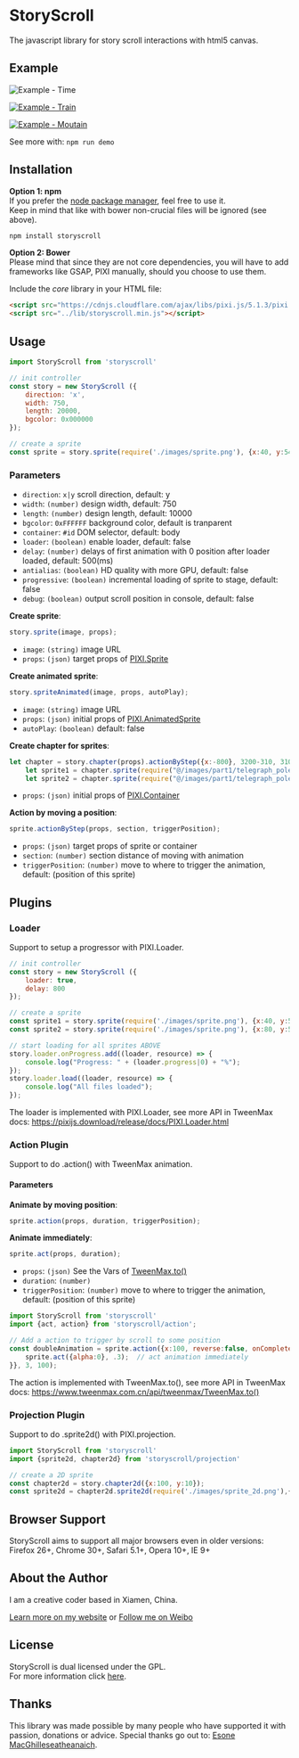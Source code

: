 # StoryScroll
The javascript library for story scroll interactions with html5 canvas.

## Example

![Example - Time](https://github.com/xxlh/StoryScroll/blob/master/src/img/example_time.gif)

[![Example - Train](https://github.com/xxlh/StoryScroll/blob/master/src/img/example_train.gif)](http://fj.sina.cn/zt/train)

[![Example - Moutain](https://github.com/xxlh/StoryScroll/blob/master/src/img/example_moutain.gif)](http://n.sinaimg.cn/fj/shiniusan/index999.html)

See more with: `npm run demo`

## Installation

__Option 1: npm__  
If you prefer the [node package manager](https://www.npmjs.com/package/storyscroll), feel free to use it.  
Keep in mind that like with bower non-crucial files will be ignored (see above).

```bash
npm install storyscroll
```

__Option 2: Bower__   
Please mind that since they are not core dependencies, you will have to add frameworks like GSAP, PIXI manually, should you choose to use them.

Include the *core* library in your HTML file:
```html
<script src="https://cdnjs.cloudflare.com/ajax/libs/pixi.js/5.1.3/pixi.min.js"></script>
<script src="../lib/storyscroll.min.js"></script>
```

## Usage

```javascript
import StoryScroll from 'storyscroll'

// init controller
const story = new StoryScroll ({
	direction: 'x',
	width: 750,
	length: 20000,
	bgcolor: 0x000000
});

// create a sprite
const sprite = story.sprite(require('./images/sprite.png'), {x:40, y:540}).actionByStep({x: 0,y:400}, 300, 100);
```

### Parameters
- `direction`: `x|y` scroll direction, default: y
- `width`: `(number)` design width, default: 750
- `length`: `(number)` design length, default: 10000
- `bgcolor`: `0xFFFFFF` background color, default is tranparent
- `container`: `#id` DOM selector, default: body
- `loader`: `(boolean)` enable loader, default: false
- `delay`: `(number)` delays of first animation with 0 position after loader loaded, default: 500(ms)
- `antialias`: `(boolean)` HD quality with more GPU, default: false
- `progressive`: `(boolean)` incremental loading of sprite to stage, default: false
- `debug`: `(boolean)` output scroll position in console, default: false

**Create sprite**:
```javascript
story.sprite(image, props);
```
- `image`: `(string)` image URL
- `props`: `(json)` target props of [PIXI.Sprite](https://pixijs.download/release/docs/PIXI.Sprite.html)

**Create animated sprite**:
```javascript
story.spriteAnimated(image, props, autoPlay);
```
- `image`: `(string)` image URL
- `props`: `(json)` initial props of [PIXI.AnimatedSprite](https://pixijs.download/release/docs/PIXI.AnimatedSprite.html)
- `autoPlay`: `(boolean)` default: false

**Create chapter for sprites**:
```javascript
let chapter = story.chapter(props).actionByStep({x:-800}, 3200-310, 310);
	let sprite1 = chapter.sprite(require("@/images/part1/telegraph_pole1.png"), {x:0, y:0,});
	let sprite2 = chapter.sprite(require("@/images/part1/telegraph_pole21.png"), {x:2000, y:0,});
```
- `props`: `(json)` initial props of [PIXI.Container](https://pixijs.download/release/docs/PIXI.Container.html)

**Action by moving a position**:
```javascript
sprite.actionByStep(props, section, triggerPosition);
```
- `props`: `(json)` target props of sprite or container
- `section`: `(number)` section distance of moving with animation
- `triggerPosition`: `(number)` move to where to trigger the animation, default: (position of this sprite)

## Plugins

### Loader

Support to setup a progressor with PIXI.Loader.

```javascript
// init controller
const story = new StoryScroll ({
	loader: true,
	delay: 800
});

// create a sprite
const sprite1 = story.sprite(require('./images/sprite.png'), {x:40, y:540});
const sprite2 = story.sprite(require('./images/sprite.png'), {x:80, y:540});

// start loading for all sprites ABOVE
story.loader.onProgress.add((loader, resource) => {
	console.log("Progress: " + (loader.progress|0) + "%");
});
story.loader.load((loader, resource) => {
	console.log("All files loaded");
});
```

The loader is implemented with PIXI.Loader, see more API in TweenMax docs: https://pixijs.download/release/docs/PIXI.Loader.html

### Action Plugin

Support to do .action() with TweenMax animation.

#### Parameters
**Animate by moving position**:
```javascript
sprite.action(props, duration, triggerPosition);
```

**Animate immediately**:
```javascript
sprite.act(props, duration);
```
- `props`: `(json)` See the Vars of [TweenMax.to()](https://www.tweenmax.com.cn/api/tweenmax/TweenMax.to())
- `duration`: `(number)` 
- `triggerPosition`: `(number)` move to where to trigger the animation, default: (position of this sprite)

```javascript
import StoryScroll from 'storyscroll'
import {act, action} from 'storyscroll/action';

// Add a action to trigger by scroll to some position
const doubleAnimation = sprite.action({x:100, reverse:false, onComplete:function(){
	sprite.act({alpha:0}, .3);	// act animation immediately
}}, 3, 100);
```

The action is implemented with TweenMax.to(), see more API in TweenMax docs: https://www.tweenmax.com.cn/api/tweenmax/TweenMax.to()

### Projection Plugin

Support to do .sprite2d() with PIXI.projection.

```javascript
import StoryScroll from 'storyscroll'
import {sprite2d, chapter2d} from 'storyscroll/projection'

// create a 2D sprite
const chapter2d = story.chapter2d({x:100, y:10});	
const sprite2d = chapter2d.sprite2d(require('./images/sprite_2d.png'),{x:900, y: 30, affine:'AXIS_X', factor:1})
```

## Browser Support

StoryScroll aims to support all major browsers even in older versions:  
Firefox 26+, Chrome 30+, Safari 5.1+, Opera 10+, IE 9+

## About the Author

I am a creative coder based in Xiamen, China.

[Learn more on my website](http://ieexx.com) or [Follow me on Weibo](http://weibo.com/1225xlh)

## License

StoryScroll is dual licensed under the GPL.  
For more information click [here](https://github.com/xxlh/StoryScroll/blob/master/LICENSE).

## Thanks

This library was made possible by many people who have supported it with passion, donations or advice. Special thanks go out to: [Esone MacGhilleseatheanaich](https://github.com/ee01).
